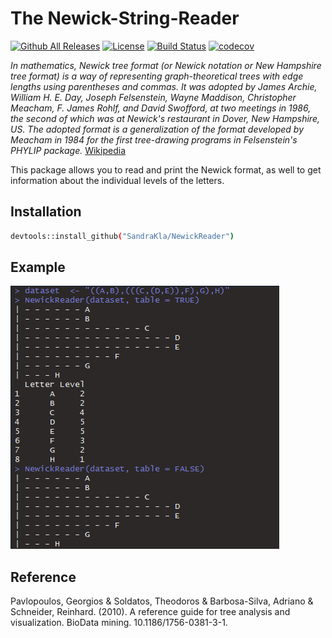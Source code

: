 # The Newick-String-Reader

[![Github All Releases](https://img.shields.io/github/downloads/SandraKla/NewickReader/total.svg)]()
[![License](https://img.shields.io/github/license/SandraKla/NewickReader.svg)]()
[![Build Status](https://travis-ci.org/SandraKla/NewickReader.svg?branch=master)](https://travis-ci.org/SandraKla/NewickReader)
[![codecov](https://codecov.io/gh/SandraKla/NewickReader/branch/master/graph/badge.svg)](https://codecov.io/gh/SandraKla/NewickReader)

*In mathematics, Newick tree format (or Newick notation or New Hampshire tree format) is a way of representing graph-theoretical trees with edge lengths using parentheses and commas. It was adopted by James Archie, William H. E. Day, Joseph Felsenstein, Wayne Maddison, Christopher Meacham, F. James Rohlf, and David Swofford, at two meetings in 1986, the second of which was at Newick's restaurant in Dover, New Hampshire, US. The adopted format is a generalization of the format developed by Meacham in 1984 for the first tree-drawing programs in Felsenstein's PHYLIP package.* [Wikipedia](https://en.wikipedia.org/wiki/Newick_format)


This package allows you to read and print the Newick format, as well to get information about the individual levels of the letters.

## Installation

```bash
devtools::install_github("SandraKla/NewickReader")
```

## Example

![Web app](man/figures/figure.png)

## Reference

Pavlopoulos, Georgios & Soldatos, Theodoros & Barbosa-Silva, Adriano & Schneider, Reinhard. (2010). A reference guide for tree analysis and visualization. BioData mining. 10.1186/1756-0381-3-1. 
